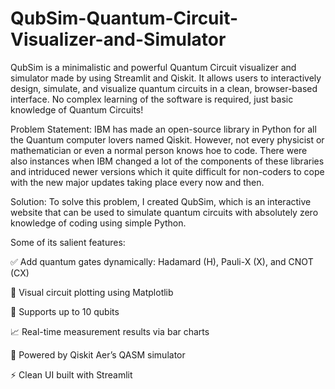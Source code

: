 # QubSim-Quantum-Circuit-Visualizer-and-Simulator
QubSim is a minimalistic and powerful Quantum Circuit visualizer and simulator made by using Streamlit and Qiskit. It allows users to interactively design, simulate, and visualize quantum circuits in a clean, browser-based interface. No complex learning of the software is required, just basic knowledge of Quantum Circuits! 

Problem Statement: IBM has made an open-source library in Python for all the Quantum computer lovers named Qiskit. However, not every physicist or mathematician or even a normal person knows hoe to code. There were also instances when IBM changed a lot of the components of these libraries and intriduced newer versions which it quite difficult for non-coders to cope with the new major updates taking place every now and then. 

Solution: To solve this problem, I created QubSim, which is an interactive website that can be used to simulate quantum circuits with absolutely zero knowledge of coding using simple Python. 

Some of its salient features:

✅ Add quantum gates dynamically: Hadamard (H), Pauli-X (X), and CNOT (CX)

🧩 Visual circuit plotting using Matplotlib

🎯 Supports up to 10 qubits

📈 Real-time measurement results via bar charts

🔬 Powered by Qiskit Aer’s QASM simulator

⚡ Clean UI built with Streamlit

